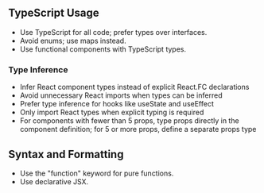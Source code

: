 ## TypeScript Usage

- Use TypeScript for all code; prefer types over interfaces.
- Avoid enums; use maps instead.
- Use functional components with TypeScript types.

### Type Inference
- Infer React component types instead of explicit React.FC declarations
- Avoid unnecessary React imports when types can be inferred
- Prefer type inference for hooks like useState and useEffect
- Only import React types when explicit typing is required
- For components with fewer than 5 props, type props directly in the component definition; for 5 or more props, define a separate props type

## Syntax and Formatting

- Use the "function" keyword for pure functions.
- Use declarative JSX.
